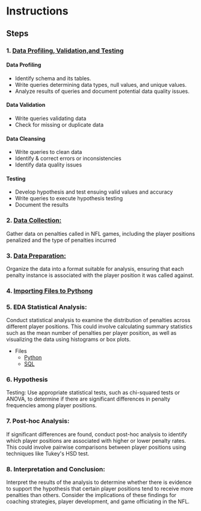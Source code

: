 # Instructions

## Steps

### 1. [Data Profiling, Validation,and Testing](https://github.com/brnhaze/capstone/blob/main/data/sql/1%20profile_validate_cleaning.sql)
#### Data Profiling
-  Identify schema and its tables.
-  Write queries determining data types, null values, and unique values.
-  Analyze results of queries and document potential data quality issues.

#### Data Validation
-   Write queries validating data
-   Check for missing or duplicate data

#### Data Cleansing
- Write queries to clean data
- Identify & correct errors or inconsistencies
- Identify data quality issues

#### Testing
- Develop hypothesis and test ensuing valid values and accuracy
- Write queries to execute hypothesis testing
- Document the results

### 2. [Data Collection:](https://github.com/brnhaze/capstone/blob/main/data/sql/2%20data_collection.sql)
Gather data on penalties called in NFL games, including the player positions penalized and the type of penalties incurred

### 3. [Data Preparation:](https://github.com/brnhaze/capstone/blob/main/data/sql/3%20Data%20Preparation.sql)
Organize the data into a format suitable for analysis, ensuring that each penalty instance is associated with the player position it was called against.

### 4. [Importing Files to Pythong](https://github.com/brnhaze/capstone/blob/main/data/Python/0%20import_files_check.ipynb)

### 5. EDA Statistical Analysis:
Conduct statistical analysis to examine the distribution of penalties across different player positions. This could involve calculating summary statistics such as the mean number of penalties per player position, as well as visualizing the data using histograms or box plots.
- Files
    - [Python](https://github.com/brnhaze/capstone/blob/main/data/Python/1%20EDA.ipynb)
    - [SQL](https://github.com/brnhaze/capstone/blob/main/data/sql/4%20EDA_help.sql)

### 6. Hypothesis
Testing: Use appropriate statistical tests, such as chi-squared tests or ANOVA, to determine if there are significant differences in penalty frequencies among player positions.

### 7. Post-hoc Analysis:
If significant differences are found, conduct post-hoc analysis to identify which player positions are associated with higher or lower penalty rates. This could involve pairwise comparisons between player positions using techniques like Tukey's HSD test.

### 8. Interpretation and Conclusion:
Interpret the results of the analysis to determine whether there is evidence to support the hypothesis that certain player positions tend to receive more penalties than others. Consider the implications of these findings for coaching strategies, player development, and game officiating in the NFL.
